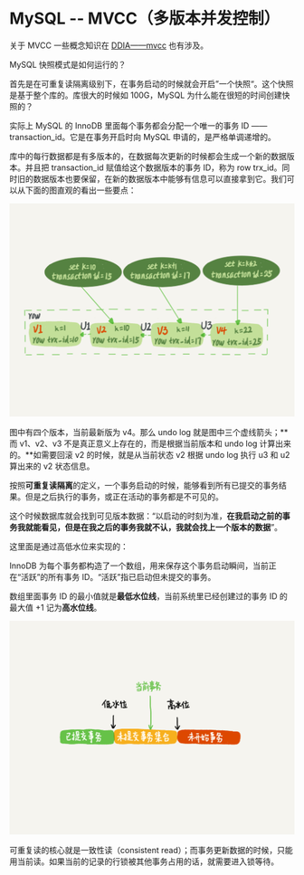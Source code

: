 # MySQL -- MVCC（多版本并发控制）

关于 MVCC 一些概念知识在 [DDIA——mvcc](https://github.com/MarsonShine/Books/blob/master/DDIA/transaction.md#多版本并发控制mvcc) 也有涉及。

MySQL 快照模式是如何运行的？

首先是在可重复读隔离级别下，在事务启动的时候就会开启”一个快照“。这个快照是基于整个库的。库很大的时候如 100G，MySQL 为什么能在很短的时间创建快照的？

实际上 MySQL 的 InnoDB 里面每个事务都会分配一个唯一的事务 ID —— transaction_id。它是在事务开启时向 MySQL 申请的，是严格单调递增的。

库中的每行数据都是有多版本的，在数据每次更新的时候都会生成一个新的数据版本。并且把 transaction_id 赋值给这个数据版本的事务 ID，称为 row trx_id。同时旧的数据版本也要保留，在新的数据版本中能够有信息可以直接拿到它。我们可以从下面的图直观的看出一些要点：

![](asserts/68d08d277a6f7926a41cc5541d3dfced.png)

图中有四个版本，当前最新版为 v4。那么 undo log 就是图中三个虚线箭头；**而 v1、v2、v3 不是真正意义上存在的，而是根据当前版本和 undo log 计算出来的。**如需要回滚 v2 的时候，就是从当前状态 v2 根据 undo log 执行 u3 和 u2 算出来的 v2 状态信息。

按照**可重复读隔离**的定义，一个事务启动的时候，能够看到所有已提交的事务结果。但是之后执行的事务，或正在活动的事务都是不可见的。

这个时候数据库就会找到可见版本数据：“以启动的时刻为准，**在我启动之前的事务我就能看见，但是在我之后的事务我就不认，我就会找上一个版本的数据**”。

这里面是通过高低水位来实现的：

InnoDB 为每个事务都构造了一个数组，用来保存这个事务启动瞬间，当前正在“活跃”的所有事务 ID。“活跃”指已启动但未提交的事务。

数组里面事务 ID 的最小值就是**最低水位线**，当前系统里已经创建过的事务 ID 的最大值 +1 记为**高水位线**。

![](asserts/882114aaf55861832b4270d44507695e.png)

可重复读的核心就是一致性读（consistent read）；而事务更新数据的时候，只能用当前读。如果当前的记录的行锁被其他事务占用的话，就需要进入锁等待。